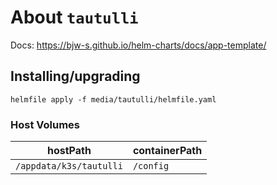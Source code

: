 About `tautulli`
===
Docs: https://bjw-s.github.io/helm-charts/docs/app-template/


Installing/upgrading
---

```shell
helmfile apply -f media/tautulli/helmfile.yaml
```

### Host Volumes

| hostPath                | containerPath |
|-------------------------|---------------|
| `/appdata/k3s/tautulli` | `/config`     |
